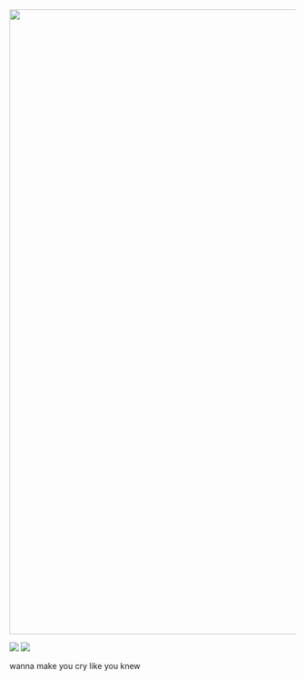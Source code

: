 <img src="https://github.com/user-attachments/assets/af022cbe-ea15-43d6-9500-988a0755ce75" width="1100">
  
![](https://komarev.com/ghpvc/?username=HITOGAWARII&color=green&style=plastic&label=stalkers) ![](https://hit.yhype.me/github/profile?account_id=168235619)

wanna make you cry like you knew
